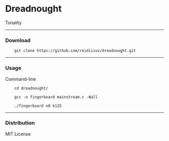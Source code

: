 # Dreadnought
Tonality

---

### Download

        git clone https://github.com/reidiiius/dreadnought.git

---

### Usage
Command-line

        cd dreadnought/

        gcc -o fingerboard mainstream.c -Wall

        ./fingerboard n0 k125

---

### Distribution
MIT License

